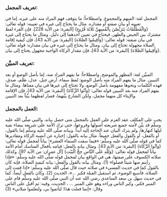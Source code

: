 ### تعريف المجمل:
المجمل لغة: المبهم والمجموع.
واصطلاحاً: ما يتوقف فهم المراد منه على غيره، إما في تعيينه أو بيان صفته أو مقداره.
مثال ما يحتاج إلى غيره في تعيينه: قوله تعالى: {وَالْمُطَلَّقَاتُ يَتَرَبَّصْنَ بِأَنْفُسِهِنَّ ثَلاثَةَ قُرُوءٍ} [البقرة: من الآية 228]. فإن القرء لفظ مشترك بين الحيض والطهر، فيحتاج في تعيين أحدهما إلى دليل.
ومثال ما يحتاج إلى غيره في بيان صفته: قوله تعالى: {وَأَقِيمُوا الصَّلاة} [البقرة: من الآية 43]، فإن كيفية إقامة الصلاة مجهولة تحتاج إلى بيان.
ومثال ما يحتاج إلى غيره في بيان مقداره: قوله تعالى: {وَأَقِيمُوا الصَّلاة} [البقرة: من الآية 43]، فإن مقدار الزكاة الواجبة مجهول يحتاج إلى بيان.
 
### تعريف المبيَّن:
المبيَّن لغة: المظهر والموضح.
واصطلاحاً: ما يفهم المراد منه، إما بأصل الوضع أو بعد التبيين.
مثال ما يفهم المراد منه بأصل الوضع: لفظ سماء، أرض جبل، عدل، ظلم، صدق، فهذه الكلمات ونحوها مفهومة بأصل الوضع، ولا تحتاج إلى غيرها في بيان معناها.
ومثال ما يفهم المراد منه بعد التبيين قوله تعالى: {وَآتُوا الزَّكَاةَ} [البقرة: من الآية 43]، فإن الإقامة والإيتاء كل منهما مجمل، ولكن الشارع بيَّنهما، فصار لفظهما بيِّناً بعد التبيين.
 
### العمل بالمجمل:
يجب على المكلف عقد العزم على العمل بالمجمل متى حصل بيانه.
والنبي صلّى الله عليه وسلّم قد بيَّن لأمته جميع شريعته أصولها وفروعها، حتى ترك الأمة على شريعة بيضاء نقية ليلها كنهارها، ولم يترك البيان عند الحاجة إليه أبداً.
وبيانه صلّى الله عليه وسلّم إما بالقول، أو بالفعل، أو بالقول والفعل جميعاً.
مثال بيانه بالقول: إخباره عن أنصبة الزكاة ومقاديرها كما في قوله صلّى الله عليه وسلّم: «فيما سقت السماء العشر»؛ بياناً لمجمل قوله تعالى: {وَآتُوا الزَّكَاةَ} [البقرة: من الآية 43].
ومثال بيانه بالفعل: قيامه بأفعال المناسك أمام الأمة بياناً لمجمل قوله تعالى: {وَلِلَّهِ عَلَى النَّاسِ حِجُّ الْبَيْت} [آل عمران: من الآية 97].
وكذلك صلاته الكسوف على صفتها، هي في الواقع بيان لمجمل قوله صلّى الله عليه وسلّم: «فإذا رأيتم منها شيئاً فصلوا» (1).
ومثال بيانه بالقول والفعل: بيانه كيفية الصلاة، فإنه كان بالقول كما في حديث المسيء في صلاته حيث قال صلّى الله عليه وسلّم: «إذا قمت إلى الصلاة، فأسبغ الوضوء، ثم استقبل القبلة فكبر …»، الحديث (2).
وكان بالفعل أيضاً، كما في حديث سهل بن سعد الساعدي رضي الله عنه أن النبي صلّى الله عليه وسلّم قام على المنبر فكبر، وكبر الناس وراءه وهو على المنبر … ، الحديث، وفيه: ثم أقبل على الناس وقال: «إنما فعلت هذا؛ لتأتموا بي، ولتعلموا صلاتي» (3)